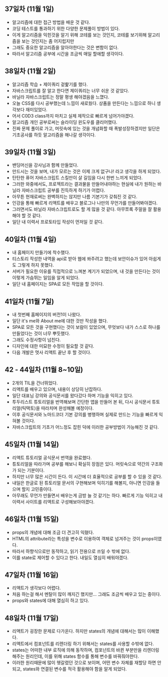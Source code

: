 ## 37일차 (11월 1일)
 - 알고리즘에 대한 접근 방법을 배운 것 같다.
 - 코딩 테스트를 통과하기 위한 다양한 문제풀이 방법이 있다.
 - 이게 알고리즘을 익힌것을 알기 위해 코테를 보는 것인지, 코테를 보기위해 알고리즘을 보는 것인지는 좀 어지럽지만
 - 그래도 중요한 알고리즘을 알아야한다는 것은 변함이 없다.
 - 따라서 알고리즘 공부에 시간을 조금씩 매일 할애할 생각이다.

## 38일차 (11월 2일)
 - 알고리즘 학습 + 제이쿼리 겉핥기를 했다.
 - 자바스크립트를 잘 알고 한다면 제이쿼리는 너무 쉬운 것 같았다.
 - 바닐라 자바스크립트는 정말 평생 해야겠음을 느꼈다.
 - 오늘 CSS를 다시 공부했는데 느낌이 새로웠다. 상품을 만든다는 느낌으로 하니 생각보다 재미있었다.
 - 어서 C0D3 class까지 마치고 실제 제작으로 빠르게 넘어가야겠다.
 - 알고리즘 개인 공부로써는 슬라이딩 윈도우를 클리어했다.
 - 진짜 문제 풀이로 가고, 머릿속에 있는 것을 개념화할 때 폭발성장하겠지만 일단은 기초공사를 하듯 알고리즘을 해나갈 생각이다.

## 39일차 (11월 3일)
 - 밴딩머신을 강사님과 함께 만들었다.
 - 만드시는 것을 보며, 내가 모르는 것은 이제 크게 없구나! 라고 생각을 하게 되었다.
 - 탄탄한 퓨어 자바스크립트 스킬만이 살 길임을 다시 한번 느끼게 되었다.
 - 그러한 와중에서도, 프로젝트라는 결과물을 만들어내야하는 현실에 내가 원하는 바닐라 자바스크립트 공부를 진득하게 하기가 어렵다.
 - 아무튼 현재로써는 완벽하지는 않지만 나름 기본기가 갖춰진 것 같다.
 - 인강을 통해 빠르게 리액트를 배우고 블로그나 나만의 무언가를 만들어봐야겠다.
 - 그러면서도 바닐라 자바스크립트로도 할 게 많을 것 같다. 아무쪼록 주말을 잘 활용해야 할 것 같다.
 - 일단 내 이력서 프로토타입 작성이 먼저일 것 같다.

## 40일차 (11월 4일)
 - 내 홈페이지 만들기에 착수했다.
 - 티스토리 작성한 내역을 api로 받아 웹에 쏴주려고 했는데 보안이슈가 있어 아쉽게도 그렇게 하지 못했다.
 - 서버가 필요한 이유를 직접적으로 느껴본 계기가 되었으며, 내 것을 만든다는 것이 이렇게 가슴뛰는 일임을 알게 되었다.
 - 일단 내 홈페이지는 SPA로 모든 작업을 할 것이다.

## 41일차 (11월 7일)
 - 내 첫번째 홈페이지의 버전1이 나왔다.
 - 일단 it's me와 About me에 대한 것만 작성을 했다.
 - SPA로 모든 것을 구현했다는 것이 보람이 있었으며, 무엇보다 내가 스스로 하나를 만들었다는 것이 너무 뿌듯했다.
 - 그래도 수정사항이 넘친다. 
 - 디자인에 대한 미묘한 수정이 필요할 것 같다.
 - 다음 개발은 멋사 리액트 끝난 후 할 것이다.

## 42 - 44일차 (11월 8~10일)
 - 2개의 TIL을 건너뛰었다.
 - 리액트를 배우고 있으며, 내용이 상당히 난잡하다.
 - 일단 대표님 강의와 공식문서를 왔다갔다 하며 기능을 익히고 있다.
 - 투두리스트 튜토리얼을 번역해보며 간단한 앱을 만들어 본 뒤, 다시 공식문서 튜토리얼(틱택토)을 따라치며 완성해볼 예정이다.
 - 이후 공식문서와 노마드코더 기본 강의를 병행하며 실제로 만드는 기능을 빠르게 익혀볼 것이다.
 - 자바스크립트의 기초가 어느정도 잡힌 덕에 이러한 공부방법이 가능해진 것 같다.

## 45일차 (11월 14일)
 - 리액트 튜토리얼 공식문서 번역을 완료했다.
 - 튜토리얼을 따라가며 공부를 해보니 확실히 장점은 있다. 머릿속으로 약간의 구조화가 되는 기분이다.
 - 하지만 너무 많은 시간이 든다. 이 시간에 더 효율적으로 공부를 할 수 있을 것 같다.
 - 내일은 한글로 된 튜토리얼 문서의 구현해보며 익히기를 해볼지, 아니면 인강을 들으며 할지 고민중이다.
 - 아무래도 무언가 만들면서 배우는게 금방 늘 것 같기는 하다. 빠르게 기능 익히고 내 이력서 사이트를 리액트로 구성해보아야겠다.

## 46일차 (11월 15일)
 - props의 개념에 대해 조금 더 견고히 익혔다.
 - HTML의 attribute라는 특성을 변수로 이용하여 객체로 넘겨주는 것이 props이였다.
 - 따라서 하향식으로만 동작하고, 읽기 전용으로 쓰일 수 밖에 없다.
 - 이를 state로 제어할 수 있다고 한다. 내일도 열심히 배워야겠다.

## 47일차 (11월 16일)
 - 리액트가 생각보다 어렵다.
 - 처음 하는걸 해서 멘탈이 많이 깨지긴 했지만... 그래도 조금씩 배우고 있는 중이다.
 - props와 states에 대해 열심히 하고 있다.

## 48일차 (11월 17일)
 - 리액트가 굉장한 문제로 다가온다. 하지만 states의 개념에 대해서는 많이 이해했다.
 - 리액트에서 컴포넌트를 리렌더링 하기 위해서는 states를 사용할 수밖에 없다.
 - states는 어떠한 내부 로직에 의해 동작하며, 컴포넌트의 바뀐 부분만을 리렌더링 해주는 원리인데, 이를 위해 states 함수를 통해 변수를 바꿔줘야한다.
 - 이러한 원리때문에 많이 헷갈렸던 것으로 보이며, 어떤 변수 자체를 재할당 하면 안되고, states와 연결된 변수를 적극 활용해야 함을 알게 되었다. 
